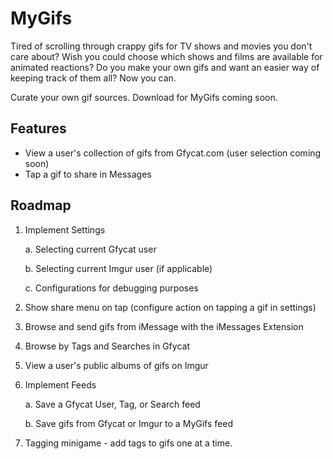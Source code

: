 # MyGifs

Tired of scrolling through crappy gifs for TV shows and movies you don't care about?
Wish you could choose which shows and films are available for animated reactions?
Do you make your own gifs and want an easier way of keeping track of them all?
Now you can.

Curate your own gif sources. Download for MyGifs coming soon.

## Features

- View a user's collection of gifs from Gfycat.com (user selection coming soon)
- Tap a gif to share in Messages

## Roadmap

1. Implement Settings

    a. Selecting current Gfycat user
    
    b. Selecting current Imgur user (if applicable)
    
    c. Configurations for debugging purposes
    
2. Show share menu on tap (configure action on tapping a gif in settings)
2. Browse and send gifs from iMessage with the iMessages Extension
3. Browse by Tags and Searches in Gfycat
4. View a user's public albums of gifs on Imgur
5. Implement Feeds

    a. Save a Gfycat User, Tag, or Search feed
    
    b. Save gifs from Gfycat or Imgur to a MyGifs feed
    
6. Tagging minigame - add tags to gifs one at a time.
